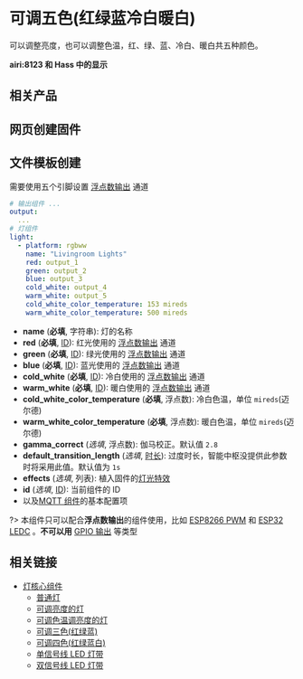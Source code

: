 # 可调五色(红绿蓝冷白暖白)

可以调整亮度，也可以调整色温，红、绿、蓝、冷白、暖白共五种颜色。






**airi:8123 和 Hass 中的显示**



## 相关产品





## 网页创建固件








## 文件模板创建

需要使用五个引脚设置 [浮点数输出](mqtt/components/output#浮点数输出) 通道

```yaml
# 输出组件 ...
output:
  ... 
# 灯组件
light:
  - platform: rgbww
    name: "Livingroom Lights"
    red: output_1
    green: output_2
    blue: output_3
    cold_white: output_4
    warm_white: output_5
    cold_white_color_temperature: 153 mireds
    warm_white_color_temperature: 500 mireds
```

- **name** (**必填**, 字符串): 灯的名称
- **red** (**必填**, [ID](mqtt/guides/configuration-types#id)): 红光使用的 [浮点数输出](mqtt/components/output#浮点数输出) 通道
- **green** (**必填**, [ID](mqtt/guides/configuration-types#id)): 绿光使用的 [浮点数输出](mqtt/components/output#浮点数输出) 通道
- **blue** (**必填**, [ID](mqtt/guides/configuration-types#id)): 蓝光使用的 [浮点数输出](mqtt/components/output#浮点数输出) 通道
- **cold_white** (**必填**, [ID](mqtt/guides/configuration-types#id)): 冷白使用的 [浮点数输出](mqtt/components/output#浮点数输出) 通道
- **warm_white** (**必填**, [ID](mqtt/guides/configuration-types#id)): 暖白使用的 [浮点数输出](mqtt/components/output#浮点数输出) 通道
- **cold_white_color_temperature** (**必填**, 浮点数): 冷白色温，单位 `mireds`(迈尔德)
- **warm_white_color_temperature** (**必填**, 浮点数): 暖白色温，单位 `mireds`(迈尔德)
- **gamma_correct** (*选填*, 浮点数): 伽马校正。默认值 `2.8`
- **default_transition_length** (*选填*, [时长](mqtt/guides/configuration-types#时长)): 过度时长，智能中枢没提供此参数时将采用此值。默认值为 `1s`
- **effects** (*选填*, 列表): 植入固件的[灯光特效](mqtt/components/light/#灯光特效)
- **id** (*选填*, [ID](mqtt/guides/configuration-types#id)): 当前组件的 ID
- 以及[MQTT 组件](mqtt/components/mqtt#MQTT-组件基本配置项)的基本配置项


?> 本组件只可以配合**浮点数输出**的组件使用，比如 [ESP8266 PWM](mqtt/components/output/esp8266_pwm) 和 [ESP32 LEDC](mqtt/components/output/ledc) 。**不可以用** [GPIO 输出](mqtt/components/light/gpio) 等类型


## 相关链接

-  [灯核心组件](mqtt/components/light/)
    -  [普通灯](mqtt/components/light/binary)
    -  [可调亮度的灯](mqtt/components/light/monochromatic)
    -  [可调色温调亮度的灯](mqtt/components/light/cwww)
    -  [可调三色(红绿蓝)](mqtt/components/light/rgb)
    -  [可调四色(红绿蓝白)](mqtt/components/light/rgbw)
    -  [单信号线 LED 灯带](mqtt/components/light/fastled_clockless)
    -  [双信号线 LED 灯带](mqtt/components/light/fastled_spi)

